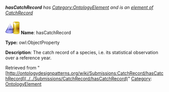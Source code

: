 ___hasCatchRecord__ has [Category:OntologyElement](../../Category/OntologyElement "Category:OntologyElement") and is an [element of](../../Property/ElementOf "Property:ElementOf") [CatchRecord](../../Submissions/CatchRecord "Submissions:CatchRecord")_


  




[![ObjectProperty](../../images/thumb/c/c3/ObjectProperty.gif/45px-ObjectProperty.gif)](../../Image/ObjectProperty.gif "ObjectProperty")
__Name__: hasCatchRecord 


__Type:__ owl:ObjectProperty 


__Description__: The catch record of a species, i.e. its statistical observation over a reference year. 





Retrieved from "[http://ontologydesignpatterns.org/wiki/Submissions:CatchRecord/hasCatchRecord](../../Submissions/CatchRecord/hasCatchRecord)"
 [Category](http://ontologydesignpatterns.org/wiki/Special:Categories "Special:Categories"): [OntologyElement](../../Category/OntologyElement "Category:OntologyElement")